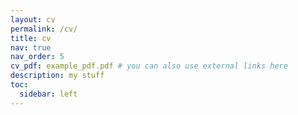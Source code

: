 ```yaml
---
layout: cv
permalink: /cv/
title: cv
nav: true
nav_order: 5
cv_pdf: example_pdf.pdf # you can also use external links here
description: my stuff
toc:
  sidebar: left
---
```

